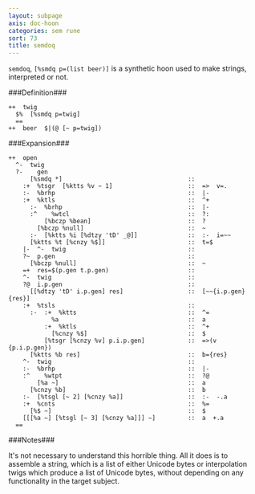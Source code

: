 ```yaml
---
layout: subpage
axis: doc-hoon
categories: sem rune
sort: 73
title: semdoq
---
```




`semdoq`, `[%smdq p=(list beer)]` is a synthetic hoon used to
make strings, interpreted or not.

###Definition###

    ++  twig  
      $%  [%smdq p=twig]
      ==
    ++  beer  $|(@ [~ p=twig])

###Expansion###
    
    ++  open
      ^-  twig
      ?-    gen
          [%smdq *]                                   ::
        :+  %tsgr  [%ktts %v ~ 1]                     ::  =>  v=.
        :-  %brhp                                     ::  |-
        :+  %ktls                                     ::  ^+
          :-  %brhp                                   ::  |-
          :^    %wtcl                                 ::  ?:
              [%bczp %bean]                           ::  ?
            [%bczp %null]                             ::  ~
          :-  [%ktts %i [%dtzy 'tD' _@]]              ::  :-  i=~~
          [%ktts %t [%cnzy %$]]                       ::  t=$
        |-  ^-  twig                                  ::
        ?~  p.gen                                     ::
          [%bczp %null]                               ::  ~
        =+  res=$(p.gen t.p.gen)                      ::
        ^-  twig                                      ::
        ?@  i.p.gen                                   ::
          [[%dtzy 'tD' i.p.gen] res]                  ::  [~~{i.p.gen} {res}]
        :+  %tsls                                     ::
          :-  :+  %ktts                               ::  ^=
                %a                                    ::  a
              :+  %ktls                               ::  ^+
                [%cnzy %$]                            ::  $
              [%tsgr [%cnzy %v] p.i.p.gen]            ::  =>(v {p.i.p.gen})
          [%ktts %b res]                              ::  b={res}
        ^-  twig                                      ::
        :-  %brhp                                     ::  |-
        :^    %wtpt                                   ::  ?@
            [%a ~]                                    ::  a
          [%cnzy %b]                                  ::  b
        :-  [%tsgl [~ 2] [%cnzy %a]]                  ::  :-  -.a
        :+  %cnts                                     ::  %=
          [%$ ~]                                      ::  $
        [[[%a ~] [%tsgl [~ 3] [%cnzy %a]]] ~]         ::  a  +.a
      ==

###Notes###

It's not necessary to understand this horrible thing.  All it
does is to assemble a string, which is a list of either
Unicode bytes or interpolation twigs which produce a list of
Unicode bytes, without depending on any functionality in the 
target subject.
